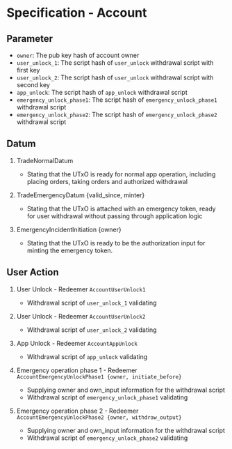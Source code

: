 # Specification - Account

## Parameter

- `owner`: The pub key hash of account owner
- `user_unlock_1`: The script hash of `user_unlock` withdrawal script with first key
- `user_unlock_2`: The script hash of `user_unlock` withdrawal script with second key
- `app_unlock`: The script hash of `app_unlock` withdrawal script
- `emergency_unlock_phase1`: The script hash of `emergency_unlock_phase1` withdrawal script
- `emergency_unlock_phase2`: The script hash of `emergency_unlock_phase2` withdrawal script

## Datum

1. TradeNormalDatum

   - Stating that the UTxO is ready for normal app operation, including placing orders, taking orders and authorized withdrawal

2. TradeEmergencyDatum {valid_since, minter}

   - Stating that the UTxO is attached with an emergency token, ready for user withdrawal without passing through application logic

3. EmergencyIncidentInitiation {owner}

   - Stating that the UTxO is ready to be the authorization input for minting the emergency token.

## User Action

1. User Unlock - Redeemer `AccountUserUnlock1`

   - Withdrawal script of `user_unlock_1` validating

2. User Unlock - Redeemer `AccountUserUnlock2`

   - Withdrawal script of `user_unlock_2` validating

3. App Unlock - Redeemer `AccountAppUnlock`

   - Withdrawal script of `app_unlock` validating

4. Emergency operation phase 1 - Redeemer `AccountEmergencyUnlockPhase1 {owner, initiate_before}`

   - Supplying owner and own_input information for the withdrawal script
   - Withdrawal script of `emergency_unlock_phase1` validating

5. Emergency operation phase 2 - Redeemer `AccountEmergencyUnlockPhase2 {owner, withdraw_output}`

   - Supplying owner and own_input information for the withdrawal script
   - Withdrawal script of `emergency_unlock_phase2` validating
